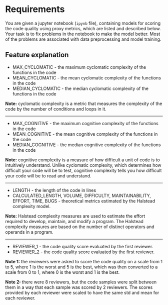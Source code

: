 # Requirements

You are given a jupyter notebook (`ipynb` file), containing models for scoring the code quality using proxy metrics, which are listed and described below. Your task is to fix problems in the notebook to make the model better. Most of the problems are associated with data preprocessing and model training.

## Feature explanation

* MAX_CYCLOMATIC - the maximum cyclomatic complexity of the functions in the code
* MEAN_CYCLOMATIC - the mean cyclomatic complexity of the functions in the code
* MEDIAN_CYCLOMATIC - the median cyclomatic complexity of the functions in the code

**Note:** cyclomatic complexity is a metric that measures the complexity of the code by the number of conditions and loops in it.

---

* MAX_COGNITIVE - the maximum cognitive complexity of the functions in the code
* MEAN_COGNITIVE - the mean cognitive complexity of the functions in the code
* MEDIAN_COGNITIVE - the median cognitive complexity of the functions in the code

**Note:** cognitive complexity is a measure of how difficult a unit of code is to intuitively understand. Unlike cyclomatic complexity, which determines how difficult your code will be to test, cognitive complexity tells you how difficult your code will be to read and understand.

---

* LENGTH - the length of the code in lines
* CALCULATED_LENGTH, VOLUME, DIFFICULTY, MAINTAINABILITY, EFFORT, TIME, BUGS - theoretical metrics estimated by the Halstead complexity model.

**Note:** Halstead complexity measures are used to estimate the effort required to develop, maintain, and modify a program. The Halstead complexity measures are based on the number of distinct operators and operands in a program.

---

* REVIEWER_1 - the code quality score evaluated by the first reviewer.
* REVIEWER_2 - the code quality score evaluated by the first reviewer.

**Note 1:** the reviewers were asked to score the code quality on a scale from 1 to 5, where 1 is the worst and 5 is the best, which was then converted to a scale from 0 to 1, where 0 is the worst and 1 is the best.

**Note 2:** there were 8 reviewers, but the code samples were split between them in a way that each sample was scored by 2 reviewers. The scores provided by each reviewer were scaled to have the same std and mean for each reviewer.
